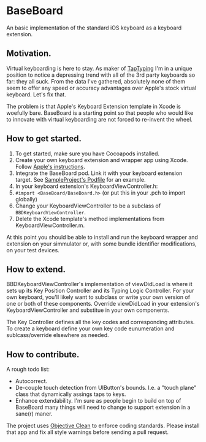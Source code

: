 # BaseBoard

An basic implementation of the standard iOS keyboard as a keyboard extension.

## Motivation.

Virtual keyboarding is here to stay.  As maker of [TapTyping](http://itunes.apple.com/us/app/taptyping/id364237969?mt=8) I'm in a unique position to notice a depressing trend with all of the 3rd party keyboards so far: they all suck. From the data I've gathered, absolutely none of them seem to offer any speed or accuracy advantages over Apple's stock virtual keyboard. Let's fix that.

The problem is that Apple's Keyboard Extension template in Xcode is woefully bare. BaseBoard is a starting point so that people who would like to innovate with virtual keyboarding are not forced to re-invent the wheel.

## How to get started.

1. To get started, make sure you have Cocoapods installed.
2. Create your own keyboard extension and wrapper app using Xcode. Follow [Apple's instructions](https://developer.apple.com/library/ios/documentation/General/Conceptual/ExtensibilityPG/Keyboard.html#//apple_ref/doc/uid/TP40014214-CH16-SW7).
3. Integrate the BaseBoard pod. Link it with your keyboard extension target. See [SampleProject's Podfile](https://github.com/adamawolf/BaseBoard/blob/master/SampleProject/Podfile) for an example.
4. In your keyboard extension's KeyboardViewController.h:
  1. ```#import <BaseBoard/BaseBoard.h>``` (or put this in your .pch to import globally)
  2. Change your KeyboardViewController to be a subclass of ```BBDKeyboardViewController```.
  3. Delete the Xcode template's method implementations from KeyboardViewController.m.

At this point you should be able to install and run the keyboard wrapper and extension on your simmulator or, with some bundle identifier modifications, on your test devices.

## How to extend.

BBDKeyboardViewController's implementation of viewDidLoad is where it sets up its Key Position Controller and its Typing Logic Controller. For your own keyboard, you'll likely want to subclass or write your own version of one or both of these components. Override viewDidLoad in your extension's KeyboardViewController and substitue in your own components.

The Key Controller defines all the key codes and corresponding attributes. To create a keyboard define your own key code eunumeration and sublcass/override elsewhere as needed.

## How to contribute. 

A rough todo list:

* Autocorrect.
* De-couple touch detection from UIButton's bounds. I.e. a "touch plane" class that dynamically assings taps to keys.
* Enhance extendability. I'm sure as people begin to build on top of BaseBoard many things will need to change to support extension in a sane(r) maner.

The project uses [Objective Clean](http://objclean.com/) to enforce coding standards. Please install that app and fix all style warnings before sending a pull request.
